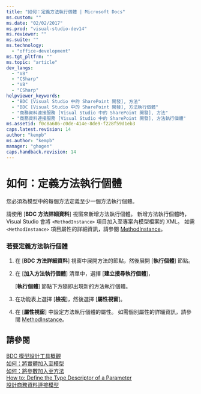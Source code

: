 ```yaml
---
title: "如何：定義方法執行個體 | Microsoft Docs"
ms.custom: ""
ms.date: "02/02/2017"
ms.prod: "visual-studio-dev14"
ms.reviewer: ""
ms.suite: ""
ms.technology: 
  - "office-development"
ms.tgt_pltfrm: ""
ms.topic: "article"
dev_langs: 
  - "VB"
  - "CSharp"
  - "VB"
  - "CSharp"
helpviewer_keywords: 
  - "BDC [Visual Studio 中的 SharePoint 開發], 方法"
  - "BDC [Visual Studio 中的 SharePoint 開發], 方法執行個體"
  - "商務資料連接服務 [Visual Studio 中的 SharePoint 開發], 方法"
  - "商務資料連接服務 [Visual Studio 中的 SharePoint 開發], 方法執行個體"
ms.assetid: f0c8a686-c0de-414e-8de9-f228f59d1eb3
caps.latest.revision: 14
author: "kempb"
ms.author: "kempb"
manager: "ghogen"
caps.handback.revision: 14
---
```

# 如何：定義方法執行個體
  您必須為模型中的每個方法定義至少一個方法執行個體。  
  
 請使用 \[**BDC 方法詳細資料**\] 視窗來新增方法執行個體。  新增方法執行個體時，Visual Studio 會將 `<MethodInstance>` 項目加入至專案內模型檔案的 XML。  如需 `<MethodInstance>` 項目屬性的詳細資訊，請參閱 [MethodInstance](http://go.microsoft.com/fwlink/?LinkID=169282)。  
  
### 若要定義方法執行個體  
  
1.  在 \[**BDC 方法詳細資料**\] 視窗中展開方法的節點，然後展開 \[**執行個體**\] 節點。  
  
2.  在 \[**加入方法執行個體**\] 清單中，選擇 \[**建立搜尋執行個體**\]，  
  
     \[**執行個體**\] 節點下方隨即出現新的方法執行個體。  
  
3.  在功能表上選擇 \[**檢視**\]，然後選擇 \[**屬性視窗**\]。  
  
4.  在 \[**屬性視窗**\] 中設定方法執行個體的屬性。  如需個別屬性的詳細資訊，請參閱 [MethodInstance](http://go.microsoft.com/fwlink/?LinkID=169282)。  
  
## 請參閱  
 [BDC 模型設計工具概觀](../sharepoint/bdc-model-design-tools-overview.md)   
 [如何：將實體加入至模型](../sharepoint/how-to-add-an-entity-to-a-model.md)   
 [如何：將參數加入至方法](../sharepoint/how-to-add-a-parameter-to-a-method.md)   
 [How to: Define the Type Descriptor of a Parameter](../sharepoint/how-to-define-the-type-descriptor-of-a-parameter.md)   
 [設計商務資料連接模型](../sharepoint/designing-a-business-data-connectivity-model.md)  
  
  
